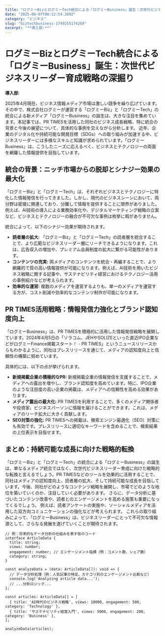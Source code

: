 ```yaml
---
title: "ログミーBizとログミーTech統合による「ログミーBusiness」誕生：次世代ビジネスリーダー育成戦略の深掘り"
date: "2025-06-07T00:12:54.269Z"
category: "ビジネス"
slug: "biztechbusiness-1749255174269"
excerpt: "**導入部:**"
---
```


# ログミーBizとログミーTech統合による「ログミーBusiness」誕生：次世代ビジネスリーダー育成戦略の深掘り

**導入部:**

2025年4月現在、ビジネス情報メディア市場は激しい競争を繰り広げています。その中で、株式会社ログミーが運営する「ログミーBiz」と「ログミーTech」の統合による新メディア「ログミーBusiness」の誕生は、大きな注目を集めています。本記事では、PR TIMESを活用した同社のビジネス成長戦略、特に統合の背景と今後の展望について、具体的な事例を交えながら分析します。  近年、企業のデジタル化や持続可能な開発目標（SDGs）への取り組みが加速する中、ビジネスリーダーには多様なスキルと知識が求められています。「ログミーBusiness」は、こうしたニーズに応えるべく、ビジネスとテクノロジーの両面を網羅した情報提供を目指しています。


## 統合の背景：ニッチ市場からの脱却とシナジー効果の最大化

「ログミーBiz」と「ログミーTech」は、それぞれビジネスとテクノロジーに特化した情報発信を行ってきました。しかし、現代のビジネスシーンにおいて、両分野は密接に関連しており、分離して情報を提供することに限界がありました。例えば、AI技術の導入による業務効率化や、デジタルマーケティング戦略の立案など、ビジネスとテクノロジーの融合が不可欠な事例は枚挙に暇がありません。

統合によって、以下のシナジー効果が期待されます。

* **読者層の拡大:**  「ログミーBiz」と「ログミーTech」の読者層を統合することで、より広範なビジネスリーダー層にリーチできるようになります。これは、広告収入の増加や、プレミアム会員制度の拡大に繋がる可能性があります。
* **コンテンツの充実:**  両メディアのコンテンツを統合・再編することで、より網羅的で質の高い情報提供が可能になります。例えば、AI技術を用いたビジネス戦略に関する記事や、サステナビリティ経営におけるテクノロジー活用の事例紹介などが考えられます。
* **効率的な運営:**  複数のメディアを運営するよりも、単一のメディアを運営する方が、コスト削減や効率的なコンテンツ制作が可能になります。


## PR TIMES活用戦略：情報発信力強化とブランド認知度向上

「ログミーBusiness」は、PR TIMESを積極的に活用した情報発信戦略を展開しています。2024年4月5日の「ソラコム、JEHやSOLIZEといった直近IPO企業などがログミーFinance掲載スタート！ - PR TIMES」というニュースリリースからもわかるように、同社はプレスリリースを通じて、メディアの認知度向上と信頼性の構築に努めています。

具体的には、以下の点が挙げられます。

* **新規掲載企業の積極的なPR:**  新規掲載企業の情報発信を支援することで、メディアへの露出を増やし、ブランド認知度を高めています。特に、IPO企業のような注目度の高い企業の掲載は、メディアへの信頼性を高める効果があります。
* **メディア露出の最大化:**  PR TIMESを利用することで、多くのメディア関係者や投資家、ビジネスパーソンに情報を届けることができます。これは、メディアのリーチ拡大に大きく貢献します。
* **SEO対策の強化:**  PR TIMESへの掲載は、検索エンジン最適化（SEO）対策にも有効です。プレスリリースに適切なキーワードを含めることで、検索結果の上位表示を目指せます。


## まとめ：持続可能な成長に向けた戦略的転換

「ログミーBiz」と「ログミーTech」の統合による「ログミーBusiness」の誕生は、単なるメディア統合ではなく、次世代ビジネスリーダー育成に向けた戦略的な転換と言えるでしょう。PR TIMESなどのツールを効果的に活用することで、同社はメディアの認知度向上、読者層の拡大、そして持続可能な成長を目指しています。今後、同社がどのようなコンテンツ戦略を展開し、市場でどのような地位を築いていくのか、注目していく必要があります。  さらに、データ分析に基づいたコンテンツ改善や、読者とのエンゲージメントを高める施策も重要になってくるでしょう。  例えば、読者アンケートの実施や、ソーシャルメディアを活用した双方向コミュニケーションの強化などが考えられます。  これらの取り組みによって、「ログミーBusiness」は、ビジネスリーダーにとって不可欠な情報源として、さらなる発展を遂げていくことが期待されます。


```
// 例：将来的なデータ分析の仕組みを表す仮のコード
interface ArticleData {
  title: string;
  views: number;
  engagement: number; // エンゲージメント指標（例：コメント数、シェア数）
  category: string;
}

const analyzeData = (data: ArticleData[]): void => {
  // データ分析処理（例：人気記事の特定、カテゴリ別のエンゲージメント比較など）
  console.log('Analyzing article data...');
  // ...分析ロジック...
};

const articles: ArticleData[] = [
  { title: 'AI時代のビジネス戦略', views: 10000, engagement: 500, category: 'Technology' },
  { title: 'サステナビリティ経営入門', views: 5000, engagement: 200, category: 'Business' },
];

analyzeData(articles);
```
